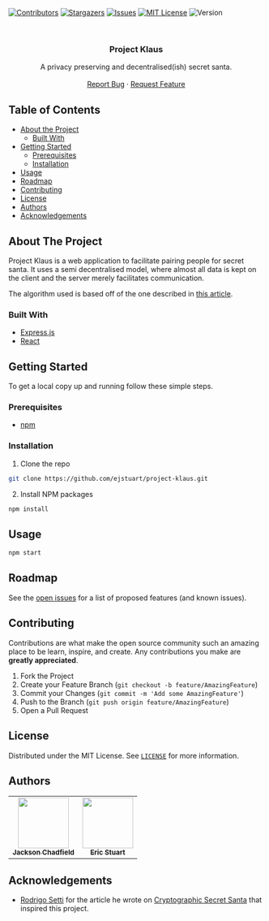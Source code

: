 <!-- PROJECT SHIELDS -->
[![Contributors][contributors-shield]][contributors-url]
[![Stargazers][stars-shield]][stars-url]
[![Issues][issues-shield]][issues-url]
[![MIT License][license-shield]][license-url]
![Version][version-shield]

<!-- PROJECT LOGO -->
<br />
<p align="center">
  <h3 align="center">Project Klaus</h3>

  <p align="center">
    A privacy preserving and decentralised(ish) secret santa.
    <br />
    <br />
    <a href="https://github.com/github_username/repo/issues">Report Bug</a>
    ·
    <a href="https://github.com/github_username/repo/issues">Request Feature</a>
  </p>
</p>

<!-- TABLE OF CONTENTS -->
## Table of Contents

* [About the Project](#about-the-project)
  * [Built With](#built-with)
* [Getting Started](#getting-started)
  * [Prerequisites](#prerequisites)
  * [Installation](#installation)
* [Usage](#usage)
* [Roadmap](#roadmap)
* [Contributing](#contributing)
* [License](#license)
* [Authors](#authors)
* [Acknowledgements](#acknowledgements)

<!-- ABOUT THE PROJECT -->
## About The Project

Project Klaus is a web application to facilitate pairing people for secret santa.
It uses a semi decentralised model, where almost all data is kept on the client and the server merely facilitates communication.

The algorithm used is based off of the one described in [this article](http://rodrigosetti.com/cryptography/cryptographic-secret-santa/).

### Built With

* [Express.js](expressjs.com)
* [React](reactjs.org)

<!-- GETTING STARTED -->
## Getting Started

To get a local copy up and running follow these simple steps.

### Prerequisites

* [npm](https://npmjs.com/)

### Installation
 
1. Clone the repo
```sh
git clone https://github.com/ejstuart/project-klaus.git
```
2. Install NPM packages
```sh
npm install
```

<!-- USAGE EXAMPLES -->
## Usage
```sh
npm start
```

<!-- ROADMAP -->
## Roadmap

See the [open issues](https://github.com/ejstuart/project-klaus/issues) for a list of proposed features (and known issues).

<!-- CONTRIBUTING -->
## Contributing

Contributions are what make the open source community such an amazing place to be learn, inspire, and create. Any contributions you make are **greatly appreciated**.

1. Fork the Project
2. Create your Feature Branch (`git checkout -b feature/AmazingFeature`)
3. Commit your Changes (`git commit -m 'Add some AmazingFeature'`)
4. Push to the Branch (`git push origin feature/AmazingFeature`)
5. Open a Pull Request



<!-- LICENSE -->
## License

Distributed under the MIT License. See [`LICENSE`](LICENSE) for more information.

<!-- Authors -->
## Authors

<table>
  <tr>
    <td align="center"><a href="https://jacksonc.dev"><img src="https://avatars.githubusercontent.com/u/7777317?v=3" width="100px;" alt=""/><br /><sub><b>Jackson Chadfield</b></sub></a></td>
    <td align="center"><a href="https://github.com/ejstuart"><img src="https://avatars.githubusercontent.com/u/59813388?v=3" width="100px;" alt=""/><br /><sub><b>Eric Stuart</b></sub></a></td>
  </tr>
</table>

<!-- Acknowledgements -->
## Acknowledgements
* [Rodrigo Setti](https://github.com/rodrigosetti) for the article he wrote on [Cryptographic Secret Santa](http://rodrigosetti.com/cryptography/cryptographic-secret-santa/) that inspired this project.

<!-- MARKDOWN LINKS & IMAGES -->
<!-- https://www.markdownguide.org/basic-syntax/#reference-style-links -->
[contributors-shield]: https://img.shields.io/github/contributors/ejstuart/Project-Klaus.svg?style=flat-square
[contributors-url]: https://github.com/ejstuart/Project-Klaus/graphs/contributors
[stars-shield]: https://img.shields.io/github/stars/ejstuart/Project-Klaus.svg?style=flat-square
[stars-url]: https://github.com/ejstuart/Project-Klaus/stargazers
[issues-shield]: https://img.shields.io/github/issues/ejstuart/Project-Klaus.svg?style=flat-square
[issues-url]: https://github.com/ejstuart/Project-Klaus/issues
[license-shield]: https://img.shields.io/github/license/ejstuart/Project-Klaus.svg?style=flat-square
[license-url]: https://github.com/ejstuart/Project-Klaus/blob/master/LICENSE
[version-shield]: https://img.shields.io/github/package-json/v/ejstuart/project-klaus?style=flat-square